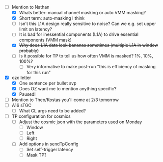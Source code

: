 - [ ] Mention to Nathan
  - [x] Whats better: manual channel masking or auto VMM masking?
  - [x] Short term: auto-masking I think
  - [ ] Isn't this L1A design really sensitive to noise? Can we e.g. set upper limit on latency?
  - [ ] It is bad for inessential components (L1A) to drive essential components (VMM mask)
  - [x] <del>Why does L1A data look bananas sometimes (multiple L1A in window probably)</del>
  - [ ] Is it possible for TP to tell us how often VMM is masked? 1%, 10%, 100%?
    - [ ] Very informative to make post-run "this is efficiency of masking for this run"
- [x] ozo letter
  - [x] One sentence per bullet svp
  - [x] Does OZ want me to mention anything specific?
  - [x] Paused!
- [ ] Mention to Theo/Kostas you'll come at 2/3 tomorrow
- [ ] A16 sTGC
  - [ ] What CL args need to be added?
- [ ] TP configuration for cosmics
  - [ ] Adjust the cosmic json with the parameters used on Monday
    - [ ] Window
    - [ ] Left
    - [ ] Right
  - [ ] Add options in sendTpConfig
    - [ ] Set self-trigger latency
    - [ ] Mask TP?
